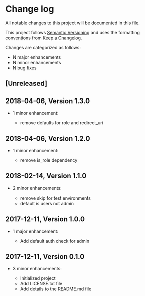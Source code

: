 # Change log

All notable changes to this project will be documented in this file.

This project follows [Semantic Versioning](http://semver.org/) and uses the formatting conventions from [Keep a Changelog](http://keepachangelog.com).

Changes are categorized as follows:

* N major enhancements
* N minor enhancements
* N bug fixes

## [Unreleased]

## 2018-04-06, Version 1.3.0

* 1 minor enhancement:

  * remove defaults for role and redirect_uri

## 2018-04-06, Version 1.2.0

* 1 minor enhancement:

  * remove is_role dependency

## 2018-02-14, Version 1.1.0

* 2 minor enhancements:

  * remove skip for test environments
  * default is users not admin

## 2017-12-11, Version 1.0.0

* 1 major enhancement:

  * Add default auth check for admin

## 2017-12-11, Version 0.1.0

* 3 minor enhancements:

  * Initialized project
  * Add LICENSE.txt file
  * Add details to the README.md file
